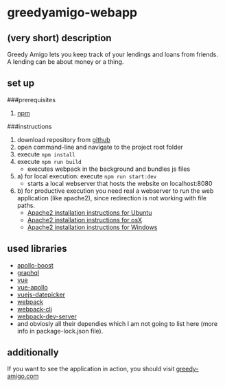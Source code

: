 # greedyamigo-webapp

## (very short) description
Greedy Amigo lets you keep track of your lendings and loans from friends.
A lending can be about money or a thing.

## set up
###prerequisites
1. [npm](https://www.npmjs.com/get-npm)

###instructions
1. download repository from [github](https://github.com/GreedyAmigo/greedyamigo-webapp)
2. open command-line and navigate to the project root folder
3. execute `npm install`
4. execute `npm run build`
    + executes webpack in the background and bundles js files
5. a) for local execution: execute `npm run start:dev`
    + starts a local webserver that hosts the website on localhost:8080
5. b) for productive execution you need real a webserver to run the web application (like apache2), since redirection is not working with file paths.
   * [Apache2 installation instructions for Ubuntu](https://www.digitalocean.com/community/tutorials/how-to-install-the-apache-web-server-on-ubuntu-16-04)
   * [Apache2 installation instructions for osX](https://medium.com/@JohnFoderaro/how-to-set-up-apache-in-macos-sierra-10-12-bca5a5dfffba)
   * [Apache2 installation instructions for Windows](https://httpd.apache.org/docs/2.4/platform/windows.html)

## used libraries
* [apollo-boost](https://www.npmjs.com/package/apollo-boost)
* [graphql](https://www.npmjs.com/package/graphql)
* [vue](https://www.npmjs.com/package/vue)
* [vue-apollo](https://www.npmjs.com/package/vue-apollo)
* [vuejs-datepicker](https://www.npmjs.com/package/vuejs-datepicker)
* [webpack](https://www.npmjs.com/package/webpack)
* [webpack-cli](https://www.npmjs.com/package/webpack-cli)
* [webpack-dev-server](https://www.npmjs.com/package/webpack-dev-server)
* and obviosly all their dependies which I am not going to list here (more info in package-lock.json file).

## additionally
If you want to see the application in action, you should visit [greedy-amigo.com](https://www.greedy-amigo.com)